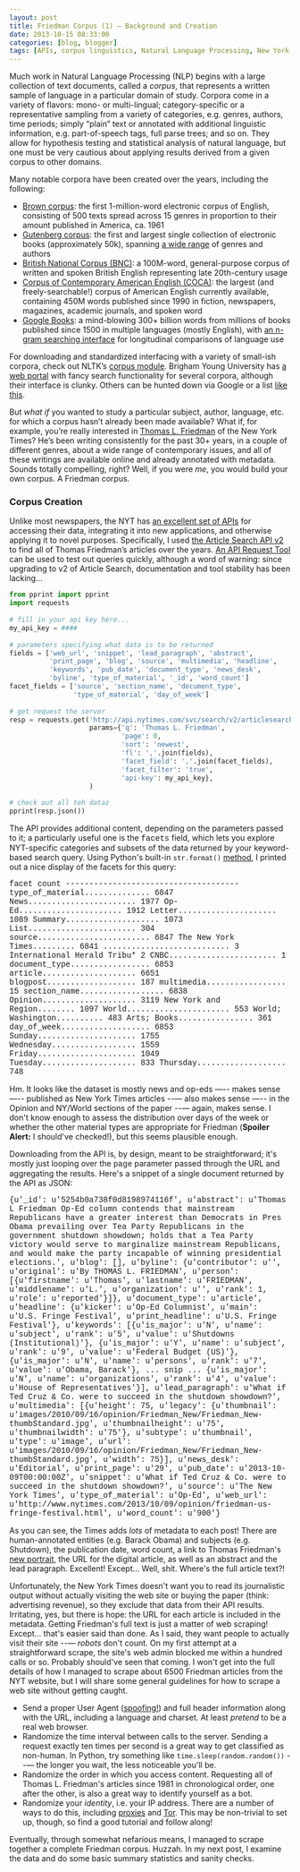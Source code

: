 ```yaml
---
layout: post
title: Friedman Corpus (1) — Background and Creation
date: 2013-10-15 08:33:00
categories: [blog, blogger]
tags: [APIs, corpus linguistics, Natural Language Processing, New York Times, NLTK, Thomas Friedman, web scraping]
---
```


Much work in Natural Language Processing (NLP) begins with a large collection of text documents, called a _corpus_, that represents a written sample of language in a particular domain of study. Corpora come in a variety of flavors: mono- or multi-lingual; category-specific or a representative sampling from a variety of categories, e.g. genres, authors, time periods; simply “plain” text or annotated with additional linguistic information, e.g. part-of-speech tags, full parse trees; and so on. They allow for hypothesis testing and statistical analysis of natural language, but one must be very cautious about applying results derived from a given corpus to other domains.

Many notable corpora have been created over the years, including the following:

- [Brown corpus](http://en.wikipedia.org/wiki/Brown_Corpus): the first 1-million-word electronic corpus of English, consisting of 500 texts spread across 15 genres in proportion to their amount published in America, ca. 1961
- [Gutenberg corpus](http://www.gutenberg.org/): the first and largest single collection of electronic books (approximately 50k), spanning [a wide range](http://www.gutenberg.org/wiki/Category:Bookshelf) of genres and authors
- [British National Corpus (BNC)](http://www.natcorp.ox.ac.uk/): a 100M-word, general-purpose corpus of written and spoken British English representing late 20th-century usage
- [Corpus of Contemporary American English (COCA)](http://corpus.byu.edu/coca/): the largest (and freely-searchable!) corpus of American English currently available, containing 450M words published since 1990 in fiction, newspapers, magazines, academic journals, and spoken word
- [Google Books](http://books.google.com/): a mind-blowing 300+ billion words from millions of books published since 1500 in multiple languages (mostly English), with [an n-gram searching interface](http://books.google.com/ngrams) for longitudinal comparisons of language use

For downloading and standardized interfacing with a variety of small-ish corpora, check out NLTK’s [corpus module](http://nltk.org/api/nltk.corpus.html). Brigham Young University has [a web portal](http://corpus.byu.edu/) with fancy search functionality for several corpora, although their interface is clunky. Others can be hunted down via Google or a list [like this](http://www-nlp.stanford.edu/links/statnlp.html#Corpora).

But _what if_ you wanted to study a particular subject, author, language, etc. for which a corpus hasn’t already been made available? What if, for example, you’re really interested in [Thomas L. Friedman](http://topics.nytimes.com/top/opinion/editorialsandoped/oped/columnists/thomaslfriedman/index.html) of the New York Times? He’s been writing consistently for the past 30+ years, in a couple of different genres, about a wide range of contemporary issues, and all of these writings are available online and already annotated with metadata. Sounds totally compelling, right? Well, if you were _me_, you would build your own corpus. A Friedman corpus.

### Corpus Creation

Unlike most newspapers, the NYT has [an excellent set of APIs](http://developer.nytimes.com/page) for accessing their data, integrating it into new applications, and otherwise applying it to novel purposes. Specifically, I used [the Article Search API v2](http://developer.nytimes.com/docs/read/article_search_api_v2) to find all of Thomas Friedman’s articles over the years. [An API Request Tool](http://prototype.nytimes.com/gst/apitool/index.html) can be used to test out queries quickly, although a word of warning: since upgrading to v2 of Article Search, documentation and tool stability has been lacking...

```python
from pprint import pprint
import requests
 
# fill in your api key here...
my_api_key = ####
 
# parameters specifying what data is to be returned
fields = ['web_url', 'snippet', 'lead_paragraph', 'abstract',
          'print_page', 'blog', 'source', 'multimedia', 'headline',
          'keywords', 'pub_date', 'document_type', 'news_desk',
          'byline', 'type_of_material', '_id', 'word_count']
facet_fields = ['source', 'section_name', 'document_type',
                'type_of_material', 'day_of_week']
 
# get request the server
resp = requests.get('http://api.nytimes.com/svc/search/v2/articlesearch.json',
                    params={'q': 'Thomas L. Friedman',
                            'page': 0,
                            'sort': 'newest',
                            'fl': ','.join(fields),
                            'facet_field': ','.join(facet_fields),
                            'facet_filter': 'true',
                            'api-key': my_api_key},
                    )
 
# check out all teh dataz
pprint(resp.json())
```

The API provides additional content, depending on the parameters passed to it; a particularly useful one is the <span style="font-family:courier">facets</span> field, which lets you explore NYT-specific categories and subsets of the data returned by your keyword-based search query. Using Python's built-in `str.format()` [method](http://docs.python.org/2/library/stdtypes.html#str.format), I printed out a nice display of the facets for this query:

<span style="font-family:courier">
facet                           count 
-------------------------------------
type_of_material..............   6847
   News.......................   1977
   Op-Ed......................   1912
   Letter.....................   1089
   Summary....................   1073
   List.......................    304
source........................   6847
   The New York Times.........   6841
   ...........................      3
   International Herald Tribu*      2
   CNBC.......................      1
document_type.................   6853
   article....................   6651
   blogpost...................    187
   multimedia.................     15
section_name..................   6838
   Opinion....................   3119
   New York and Region........   1097
   World......................    553
   World; Washington..........    483
   Arts; Books................    361
day_of_week...................   6853
   Sunday.....................   1755
   Wednesday..................   1559
   Friday.....................   1049
   Tuesday....................    833
   Thursday...................    748
</span>

Hm. It looks like the dataset is mostly news and op-eds —-- makes sense —-- published as New York Times articles --— also makes sense —-- in the Opinion and NY/World sections of the paper --— again, makes sense. I don't know enough to assess the distribution over days of the week or whether the other material types are appropriate for Friedman (__Spoiler Alert:__ I should've checked!), but this seems plausible enough.

Downloading from the API is, by design, meant to be straightforward; it's mostly just looping over the <span style="font-family:courier">page</span> parameter passed through the URL and aggregating the results. Here's a snippet of a single document returned by the API as JSON:

<span style="font-family:courier">
{u'_id': u'5254b0a738f0d8198974116f',
 u'abstract': u'Thomas L Friedman Op-Ed column contends that mainstream Republicans have a greater interest than Democrats in Pres Obama prevailing over Tea Party Republicans in the government shutdown showdown; holds that a Tea Party victory would serve to marginalize mainstream Republicans, and would make the party incapable of winning presidential elections.',
 u'blog': [],
 u'byline': {u'contributor': u'',
             u'original': u'By THOMAS L. FRIEDMAN',
             u'person': [{u'firstname': u'Thomas',
                          u'lastname': u'FRIEDMAN',
                          u'middlename': u'L.',
                          u'organization': u'',
                          u'rank': 1,
                          u'role': u'reported'}]},
 u'document_type': u'article',
 u'headline': {u'kicker': u'Op-Ed Columnist',
               u'main': u'U.S. Fringe Festival',
               u'print_headline': u'U.S. Fringe Festival'},
 u'keywords': [{u'is_major': u'N',
                u'name': u'subject',
                u'rank': u'5',
                u'value': u'Shutdowns (Institutional)'},
               {u'is_major': u'Y',
                u'name': u'subject',
                u'rank': u'9',
                u'value': u'Federal Budget (US)'},
               {u'is_major': u'N',
                u'name': u'persons',
                u'rank': u'7',
                u'value': u'Obama, Barack'},
               ... snip ...
               {u'is_major': u'N',
                u'name': u'organizations',
                u'rank': u'4',
                u'value': u'House of Representatives'}],
 u'lead_paragraph': u'What if Ted Cruz & Co. were to succeed in the shutdown showdown?',
 u'multimedia': [{u'height': 75,
                  u'legacy': {u'thumbnail': u'images/2010/09/16/opinion/Friedman_New/Friedman_New-thumbStandard.jpg',
                              u'thumbnailheight': u'75',
                              u'thumbnailwidth': u'75'},
                  u'subtype': u'thumbnail',
                  u'type': u'image',
                  u'url': u'images/2010/09/16/opinion/Friedman_New/Friedman_New-thumbStandard.jpg',
                  u'width': 75}],
 u'news_desk': u'Editorial',
 u'print_page': u'29',
 u'pub_date': u'2013-10-09T00:00:00Z',
 u'snippet': u'What if Ted Cruz & Co. were to succeed in the shutdown showdown?',
 u'source': u'The New York Times',
 u'type_of_material': u'Op-Ed',
 u'web_url': u'http://www.nytimes.com/2013/10/09/opinion/friedman-us-fringe-festival.html',
 u'word_count': u'900'}
</span>

As you can see, the Times adds _lots_ of metadata to each post! There are human-annotated entities (e.g. Barack Obama) and subjects (e.g. Shutdown), the publication date, word count, a link to Thomas Friedman's [new portrait](http://nytimes.com/images/2010/09/16/opinion/Friedman_New/Friedman_New-thumbStandard.jpg), the URL for the digital article, as well as an abstract and the lead paragraph. Excellent! Except... Well, shit. Where's the full article text?!

Unfortunately, the New York Times doesn't want you to read its journalistic output without actually visiting the web site or buying the paper (think: advertising revenue), so they exclude that data from their API results. Irritating, yes, but there is hope: the URL for each article is included in the metadata. Getting Friedman's full text is just a matter of web scraping! Except... that's easier said than done. As I said, they want people to actually visit their site --— _robots_ don't count. On my first attempt at a straightforward scrape, the site's web admin blocked me within a hundred calls or so. Probably should've seen that coming. I won't get into the full details of how I managed to scrape about 6500 Friedman articles from the NYT website, but I will share some general guidelines for how to scrape a web site without getting caught.

- Send a proper User Agent ([spoofing!](http://en.wikipedia.org/wiki/User_agent#User_agent_spoofing)) and full header information along with the URL, including a language and charset. At least _pretend_ to be a real web browser.
- Randomize the time interval between calls to the server. Sending a request exactly ten times per second is a great way to get classified as non-human. In Python, try something like `time.sleep(random.random())` --— the longer you wait, the less noticeable you'll be.
- Randomize the order in which you access content. Requesting all of Thomas L. Friedman's articles since 1981 in chronological order, one after the other, is also a great way to identify yourself as a bot.
- Randomize your _identity_, i.e. your IP address. There are a number of ways to do this, including [proxies](http://www.proxyrack.com/) and [Tor](https://www.torproject.org/). This may be non-trivial to set up, though, so find a good tutorial and follow along!

Eventually, through somewhat nefarious means, I managed to scrape together a complete Friedman corpus. Huzzah. In my next post, I examine the data and do some basic summary statistics and sanity checks.
